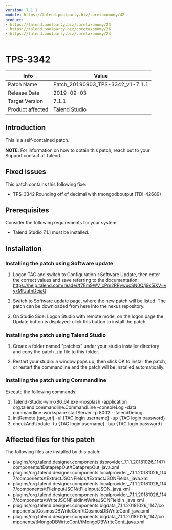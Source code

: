 ```yaml
---
version: 7.1.1
module: https://talend.poolparty.biz/coretaxonomy/42
product:
- https://talend.poolparty.biz/coretaxonomy/23
- https://talend.poolparty.biz/coretaxonomy/26
- https://talend.poolparty.biz/coretaxonomy/24
---
```


# TPS-3342

| Info             | Value |
| ---------------- | ---------------- |
| Patch Name       | Patch\_20190903\_TPS-3342\_v1-7.1.1 |
| Release Date     | 2019-09-03 |
| Target Version   | 7.1.1 |
| Product affected | Talend Studio |

## Introduction <!-- mandatory -->

This is a self-contained patch.

**NOTE**: For information on how to obtain this patch, reach out to your Support contact at Talend.

## Fixed issues <!-- mandatory -->
This patch contains this following fixe:

- TPS-3342 Rounding off of decimal with tmongodboutput (TDI-42689)

## Prerequisites <!-- mandatory -->
Consider the following requirements for your system:

- Talend Studio 7.1.1 must be installed.


## Installation <!-- mandatory -->

### Installing the patch using Software update <!-- if applicable -->

1) Logon TAC and switch to Configuration->Software Update, then enter the correct values and save referring to the documentation: https://help.talend.com/reader/f7Em9WV_cPm2RRywucSN0Q/j9x5iXV~vyxMlUafnDejaQ

2) Switch to Software update page, where the new patch will be listed. The patch can be downloaded from here into the nexus repository.

3) On Studio Side: Logon Studio with remote mode, on the logon page the Update button is displayed: click this button to install the patch.

### Installing the patch using Talend Studio <!-- if applicable -->

1) Create a folder named "patches" under your studio installer directory and copy the patch .zip file to this folder.

2) Restart your studio: a window pops up, then click OK to install the patch, or restart the commandline and the patch will be installed automatically.

### Installing the patch using Commandline <!-- if applicable -->

Execute the following commands:

1. Talend-Studio-win-x86_64.exe -nosplash -application org.talend.commandline.CommandLine -consoleLog -data commandline-workspace startServer -p 8002 --talendDebug
2. initRemote {tac_url} -ul {TAC login username} -up {TAC login password}
3. checkAndUpdate -tu {TAC login username} -tup {TAC login password}

## Affected files for this patch <!-- if applicable -->

The following files are installed by this patch:

- plugins/org.talend.designer.components.tisprovider_7.1.1.20181026_1147/components/tDataprepOut/tDataprepOut_java.xml
- plugins/org.talend.designer.components.localprovider_7.1.1.20181026_1147/components/tExtractJSONFields/tExtractJSONFields_java.xml
- plugins/org.talend.designer.components.localprovider_7.1.1.20181026_1147/components/tFileInputJSON/tFileInputJSON_java.xml
- plugins/org.talend.designer.components.localprovider_7.1.1.20181026_1147/components/tWriteJSONFieldIn/tWriteJSONFieldIn_java.xml
- plugins/org.talend.designer.components.bigdata_7.1.1.20181026_1147/components/tCosmosDBWriteConf/tCosmosDBWriteConf_java.xml
- plugins/org.talend.designer.components.bigdata_7.1.1.20181026_1147/components/tMongoDBWriteConf/tMongoDBWriteConf_java.xml
